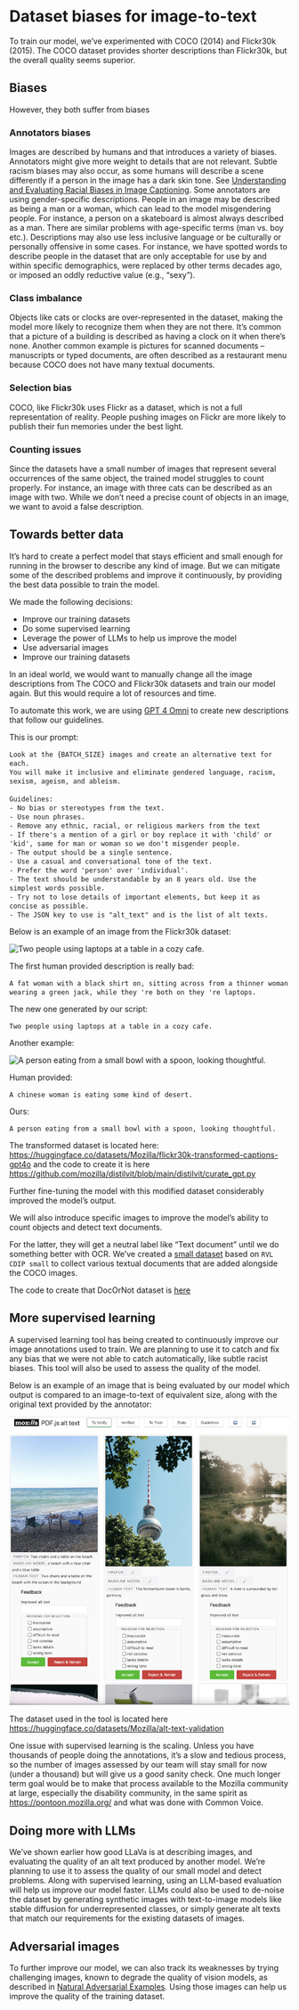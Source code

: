 # Dataset biases for image-to-text

To train our model, we’ve experimented with COCO (2014) and Flickr30k (2015).
The COCO dataset provides shorter descriptions than Flickr30k, but the overall quality seems superior.

## Biases

However, they both suffer from biases

### Annotators biases

Images are described by humans and that introduces a variety of biases. Annotators might give more weight to details that are not relevant.
Subtle racism biases may also occur, as some humans will describe a scene differently if a person in the image has a dark skin tone. See [Understanding and Evaluating Racial Biases in Image Captioning](https://arxiv.org/abs/2106.08503).
Some annotators are using gender-specific descriptions. People in an image may be described as being a man or a woman, which can lead to the model misgendering people. For instance, a person on a skateboard is almost always described as a man.
There are similar problems with age-specific terms (man vs. boy etc.). Descriptions may also use less inclusive language or be culturally or personally offensive in some cases.
For instance, we have spotted words to describe people in the dataset that are only acceptable for use by and within specific demographics, were replaced by other terms decades ago, or imposed an oddly reductive value (e.g., “sexy”).

### Class imbalance

Objects like cats or clocks are over-represented in the dataset, making the model more likely to recognize them when they are not there. It’s common that a picture of a building is described as having a clock on it when there’s none.
Another common example is pictures for scanned documents – manuscripts or typed documents, are often described as a restaurant menu because COCO does not have many textual documents.

### Selection bias

COCO, like Flickr30k uses Flickr as a dataset, which is not a full representation of reality. People pushing images on Flickr are more likely to publish their fun memories under the best light.

### Counting issues

Since the datasets have a small number of images that represent several occurrences of the same object, the trained model struggles to count properly.
For instance, an image with three cats can be described as an image with two.
While we don’t need a precise count of objects in an image, we want to avoid a false description.

## Towards better data

It’s hard to create a perfect model that stays efficient and small enough for running in the browser to describe any kind of image.
But we can mitigate some of the described problems and improve it continuously, by providing the best data possible to train the model.

We made the following decisions:

- Improve our training datasets
- Do some supervised learning
- Leverage the power of LLMs to help us improve the model
- Use adversarial images
- Improve our training datasets

In an ideal world, we would want to manually change all the image descriptions from The COCO and Flickr30k datasets and train our model again.
But this would require a lot of resources and time.

To automate this work, we are using [GPT 4 Omni](https://openai.com/index/hello-gpt-4o/) to create new descriptions that follow our guidelines.

This is our prompt:

```
Look at the {BATCH_SIZE} images and create an alternative text for each.
You will make it inclusive and eliminate gendered language, racism, sexism, ageism, and ableism.

Guidelines:
- No bias or stereotypes from the text.
- Use noun phrases.
- Remove any ethnic, racial, or religious markers from the text
- If there's a mention of a girl or boy replace it with 'child' or 'kid', same for man or woman so we don't misgender people.
- The output should be a single sentence.
- Use a casual and conversational tone of the text.
- Prefer the word 'person' over 'individual'.
- The text should be understandable by an 8 years old. Use the simplest words possible.
- Try not to lose details of important elements, but keep it as concise as possible.
- The JSON key to use is "alt_text" and is the list of alt texts.
```

Below is an example of an image from the Flickr30k dataset:

![Two people using laptops at a table in a cozy cafe.](https://huggingface.co/datasets/Mozilla/flickr30k-transformed-captions-gpt4o/resolve/main/example1.jpg)

The first human provided description is really bad:

```
A fat woman with a black shirt on, sitting across from a thinner woman wearing a green jack, while they 're both on they 're laptops.
```

The new one generated by our script:

```
Two people using laptops at a table in a cozy cafe.
```

Another example:

![A person eating from a small bowl with a spoon, looking thoughtful.](ttps://huggingface.co/datasets/Mozilla/flickr30k-transformed-captions-gpt4o/resolve/main/example2.jpg)

Human provided:

```
A chinese woman is eating some kind of desert.
```

Ours:

```
A person eating from a small bowl with a spoon, looking thoughtful.
```

The transformed dataset is located here: https://huggingface.co/datasets/Mozilla/flickr30k-transformed-captions-gpt4o
and the code to create it is here https://github.com/mozilla/distilvit/blob/main/distilvit/curate_gpt.py

Further fine-tuning the model with this modified dataset considerably improved the model’s output.

We will also introduce specific images to improve the model’s ability to count objects and detect text documents.

For the latter, they will get a neutral label like “Text document” until we do something better with OCR.
We’ve created a [small dataset](https://huggingface.co/datasets/Mozilla/docornot) based on `RVL CDIP small` to collect various textual documents that
are added alongside the COCO images.

The code to create that DocOrNot dataset is [here](https://github.com/mozilla/docornot/blob/main/build_dataset.py)

## More supervised learning

A supervised learning tool has being created to continuously improve our image annotations used to train.
We are planning to use it to catch and fix any bias that we were not able to catch automatically, like subtle racist biases.
This tool will also be used to assess the quality of the model.

Below is an example of an image that is being evaluated by our model which output is compared to an image-to-text of equivalent size, along with the original text provided by the annotator:

![Checkvite example](checkvite2.png)

The dataset used in the tool is located here https://huggingface.co/datasets/Mozilla/alt-text-validation

One issue with supervised learning is the scaling. Unless you have thousands of people doing the annotations,
it’s a slow and tedious process, so the number of images assessed by our team will stay small for now (under a thousand) but will give us a good sanity check.
One much longer term goal would be to make that process available to the Mozilla community at large, especially the disability community, in the same spirit as https://pontoon.mozilla.org/ and what was done with Common Voice.

## Doing more with LLMs

We’ve shown earlier how good LLaVa is at describing images, and evaluating the quality of an alt text produced by another model. We’re planning to use it to assess the quality of our small model and detect problems. Along with supervised learning, using an LLM-based evaluation will help us improve our model faster. LLMs could also be used to de-noise the dataset by generating synthetic images with text-to-image models like stable diffusion for underrepresented classes, or simply generate alt texts that match our requirements for the existing datasets of images.

## Adversarial images

To further improve our model, we can also track its weaknesses by trying challenging images, known to degrade the quality of vision models, as described in [Natural Adversarial Examples](https://arxiv.org/pdf/1907.07174).
Using those images can help us improve the quality of the training dataset.
